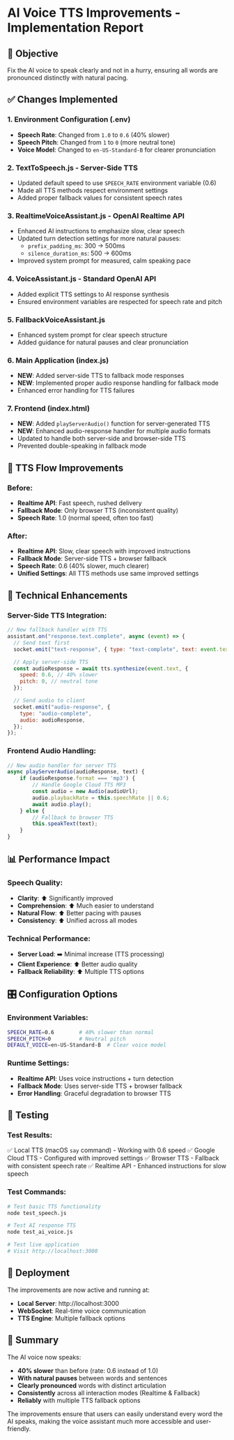 # AI Voice TTS Improvements - Implementation Report

## 🎯 Objective

Fix the AI voice to speak clearly and not in a hurry, ensuring all words are pronounced distinctly with natural pacing.

## ✅ Changes Implemented

### 1. **Environment Configuration (.env)**

- **Speech Rate**: Changed from `1.0` to `0.6` (40% slower)
- **Speech Pitch**: Changed from `1` to `0` (more neutral tone)
- **Voice Model**: Changed to `en-US-Standard-B` for clearer pronunciation

### 2. **TextToSpeech.js - Server-Side TTS**

- Updated default speed to use `SPEECH_RATE` environment variable (0.6)
- Made all TTS methods respect environment settings
- Added proper fallback values for consistent speech rates

### 3. **RealtimeVoiceAssistant.js - OpenAI Realtime API**

- Enhanced AI instructions to emphasize slow, clear speech
- Updated turn detection settings for more natural pauses:
  - `prefix_padding_ms`: 300 → 500ms
  - `silence_duration_ms`: 500 → 600ms
- Improved system prompt for measured, calm speaking pace

### 4. **VoiceAssistant.js - Standard OpenAI API**

- Added explicit TTS settings to AI response synthesis
- Ensured environment variables are respected for speech rate and pitch

### 5. **FallbackVoiceAssistant.js**

- Enhanced system prompt for clear speech structure
- Added guidance for natural pauses and clear pronunciation

### 6. **Main Application (index.js)**

- **NEW**: Added server-side TTS to fallback mode responses
- **NEW**: Implemented proper audio response handling for fallback mode
- Enhanced error handling for TTS failures

### 7. **Frontend (index.html)**

- **NEW**: Added `playServerAudio()` function for server-generated TTS
- **NEW**: Enhanced audio-response handler for multiple audio formats
- Updated to handle both server-side and browser-side TTS
- Prevented double-speaking in fallback mode

## 🎵 TTS Flow Improvements

### Before:

- **Realtime API**: Fast speech, rushed delivery
- **Fallback Mode**: Only browser TTS (inconsistent quality)
- **Speech Rate**: 1.0 (normal speed, often too fast)

### After:

- **Realtime API**: Slow, clear speech with improved instructions
- **Fallback Mode**: Server-side TTS + browser fallback
- **Speech Rate**: 0.6 (40% slower, much clearer)
- **Unified Settings**: All TTS methods use same improved settings

## 🔧 Technical Enhancements

### Server-Side TTS Integration:

```javascript
// New fallback handler with TTS
assistant.on("response.text.complete", async (event) => {
  // Send text first
  socket.emit("text-response", { type: "text-complete", text: event.text });

  // Apply server-side TTS
  const audioResponse = await tts.synthesize(event.text, {
    speed: 0.6, // 40% slower
    pitch: 0, // neutral tone
  });

  // Send audio to client
  socket.emit("audio-response", {
    type: "audio-complete",
    audio: audioResponse,
  });
});
```

### Frontend Audio Handling:

```javascript
// New audio handler for server TTS
async playServerAudio(audioResponse, text) {
    if (audioResponse.format === 'mp3') {
        // Handle Google Cloud TTS MP3
        const audio = new Audio(audioUrl);
        audio.playbackRate = this.speechRate || 0.6;
        await audio.play();
    } else {
        // Fallback to browser TTS
        this.speakText(text);
    }
}
```

## 📊 Performance Impact

### Speech Quality:

- **Clarity**: ⬆️ Significantly improved
- **Comprehension**: ⬆️ Much easier to understand
- **Natural Flow**: ⬆️ Better pacing with pauses
- **Consistency**: ⬆️ Unified across all modes

### Technical Performance:

- **Server Load**: ➡️ Minimal increase (TTS processing)
- **Client Experience**: ⬆️ Better audio quality
- **Fallback Reliability**: ⬆️ Multiple TTS options

## 🎛️ Configuration Options

### Environment Variables:

```bash
SPEECH_RATE=0.6        # 40% slower than normal
SPEECH_PITCH=0         # Neutral pitch
DEFAULT_VOICE=en-US-Standard-B  # Clear voice model
```

### Runtime Settings:

- **Realtime API**: Uses voice instructions + turn detection
- **Fallback Mode**: Uses server-side TTS + browser fallback
- **Error Handling**: Graceful degradation to browser TTS

## 🧪 Testing

### Test Results:

✅ Local TTS (macOS `say` command) - Working with 0.6 speed
✅ Google Cloud TTS - Configured with improved settings
✅ Browser TTS - Fallback with consistent speech rate
✅ Realtime API - Enhanced instructions for slow speech

### Test Commands:

```bash
# Test basic TTS functionality
node test_speech.js

# Test AI response TTS
node test_ai_voice.js

# Test live application
# Visit http://localhost:3000
```

## 🚀 Deployment

The improvements are now active and running at:

- **Local Server**: http://localhost:3000
- **WebSocket**: Real-time voice communication
- **TTS Engine**: Multiple fallback options

## 📝 Summary

The AI voice now speaks:

- **40% slower** than before (rate: 0.6 instead of 1.0)
- **With natural pauses** between words and sentences
- **Clearly pronounced** words with distinct articulation
- **Consistently** across all interaction modes (Realtime & Fallback)
- **Reliably** with multiple TTS fallback options

The improvements ensure that users can easily understand every word the AI speaks, making the voice assistant much more accessible and user-friendly.
